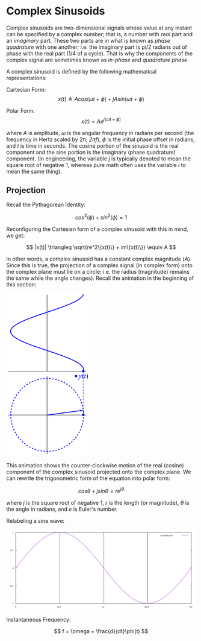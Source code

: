 # Complex Sinusoids

Complex sinusoids are two-dimensional signals whose value at any instant can be specified by a complex number; that is, a number with  _real_ part and an _imaginary_ part. These two parts are in what is known as _phase quadrature_ with one another; i.e. the imaginary part is pi/2 radians out of phase with the real part (1/4 of a cycle). That is why the components of the complex signal are sometimes known as _in-phase_ and _quadrature phase_.

A complex sinusoid is defined by the following mathematical representations:

Cartesian Form:
$$
  x(t) \triangleq Acos(\omega t + \phi) + jAsin(\omega t + \phi)
$$

Polar Form:
$$
  x(t) = Ae^{j(\omega t + \phi)}
$$

where _A_ is amplitude, _ω_ is the angular frequency in radians per second (the frequency in Hertz scaled by 2π; _2πf_), _ϕ_ is the initial phase offset in radians, and _t_ is time in seconds. The cosine portion of the sinusoid is the real component and the sine portion is the imaginary (phase quadrature) component. (In engineering, the variable _j_ is typically denoted to mean the square root of negative 1, whereas pure math often uses the variable _i_ to mean the same thing).

## Projection


Recall the Pythagorean Identity:

$$
  cos^2(\phi) + sin^2(\phi) = 1
$$

Reconfiguring the Cartesian form of a complex sinusoid with this in mind, we get:

$$
  |x(t)| \triangleq \sqrt{re^2\{x(t)\} + im\{x(t)\}} \equiv A
$$

In other words, a complex sinusoid has a constant complex magnitude (_A_). Since this is true, the projection of a complex signal (in complex form) onto the complex plane must lie on a circle; i.e. the radius (magnitude) remains the same while the angle changes). Recall the animation in the beginning of this section:

![Phasor GIF](images/Unfasor.gif)

This animation shows the counter-clockwise motion of the real (cosine) component of the complex sinusoid projected onto the complex plane. We can rewrite the trigonometric form of the equation into polar form:

$$
  cos\theta + jsin\theta = re^{j\theta}
$$

where _j_ is the square root of negative 1, _r_ is the length (or magnitude), _θ_ is the angle in radians, and _e_ is Euler's number.

Relabeling a sine wave:

![Sine with Radian Labels](images/complexSine/sine_radians.svg)

Instantaneous Frequency:

$$
  f = \omega + \frac{d}{dt}\phi(t)
$$
